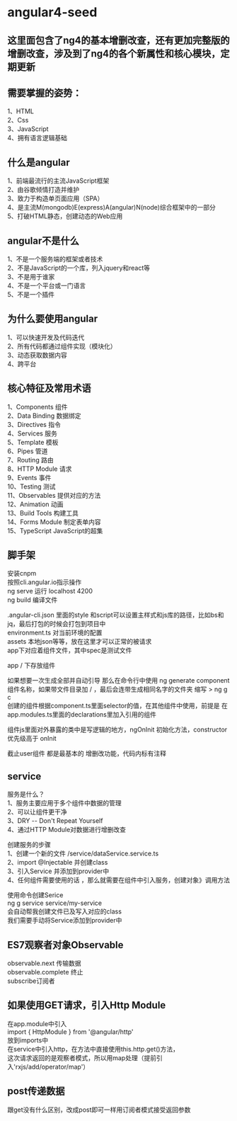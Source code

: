 # angular4-seed

## 这里面包含了ng4的基本增删改查，还有更加完整版的增删改查，涉及到了ng4的各个新属性和核心模块，定期更新



## 需要掌握的姿势：
1、HTML  
2、Css  
3、JavaScript  
4、拥有语言逻辑基础  

## 什么是angular
1、前端最流行的主流JavaScript框架  
2、由谷歌倾情打造并维护  
3、致力于构造单页面应用（SPA）  
4、是主流M(mongodb)E(express)A(angular)N(node)综合框架中的一部分  
5、打破HTML静态，创建动态的Web应用  

## angular不是什么  
1、不是一个服务端的框架或者技术  
2、不是JavaScript的一个库，列入jquery和react等  
3、不是用于谁家  
4、不是一个平台或一门语言  
5、不是一个插件  

## 为什么要使用angular
1、可以快速开发及代码迭代  
2、所有代码都通过组件实现（模块化）  
3、动态获取数据内容  
4、跨平台  

## 核心特征及常用术语
1、Components 组件  
2、Data Binding 数据绑定  
3、Directives 指令  
4、Services 服务  
5、Template 模板  
6、Pipes 管道    
7、Routing 路由  
8、HTTP Module 请求  
9、Events 事件  
10、Testing 测试  
11、Observables 提供对应的方法  
12、Animation 动画  
13、Build Tools 构建工具  
14、Forms Module 制定表单内容  
15、TypeScript JavaScript的超集  

## 脚手架

安装cnpm     
按照cli.angular.io指示操作  
ng serve 运行 localhost 4200  
ng build 编译文件  

.angular-cli.json 里面的style 和script可以设置主样式和js库的路径，比如bs和jq，最后打包的时候会打包到项目中   
environment.ts 对当前环境的配置  
assets 本地json等等，放在这里才可以正常的被请求  
app下对应着组件文件，其中spec是测试文件  

app /  下存放组件  

如果想要一次生成全部并自动引导 那么在命令行中使用 ng generate component 组件名称，如果带文件目录加 / ，最后会连带生成相同名字的文件夹   缩写 > ng g c  
创建的组件根据component.ts里面selector的值，在其他组件中使用，前提是 在app.modules.ts里面的declarations里加入引用的组件  
 
组件js里面对外暴露的类中是写逻辑的地方，ngOnInit 初始化方法，constructor 优先级高于 onInit  

截止user组件 都是最基本的 增删改功能，代码内标有注释  

## service
服务是什么？  
1、服务主要应用于多个组件中数据的管理  
2、可以让组件更干净   
3、DRY -- Don't Repeat Yourself  
4、通过HTTP Module对数据进行增删改查  

创建服务的步骤  
1、创建一个新的文件 /service/dataService.service.ts  
2、import @Injectable 并创建class  
3、引入Service 并添加到provider中  
4、任何组件需要使用的话 ，那么就需要在组件中引入服务，创建对象》调用方法  
 
使用命令创建Serice  
ng g service service/my-service  
会自动帮我创建文件已及写入对应的class  
我们需要手动将Service添加到provider中  


## ES7观察者对象Observable
observable.next 传输数据  
observable.complete 终止  
subscribe订阅者  

## 如果使用GET请求，引入Http Module  
在app.module中引入  
import { HttpModule } from '@angular/http'   
放到imports中  
在service中引入http，在方法中直接使用this.http.get()方法，   
这次请求返回的是观察者模式，所以用map处理（提前引入'rxjs/add/operator/map'）  

## post传递数据
跟get没有什么区别，改成post即可一样用订阅者模式接受返回参数
